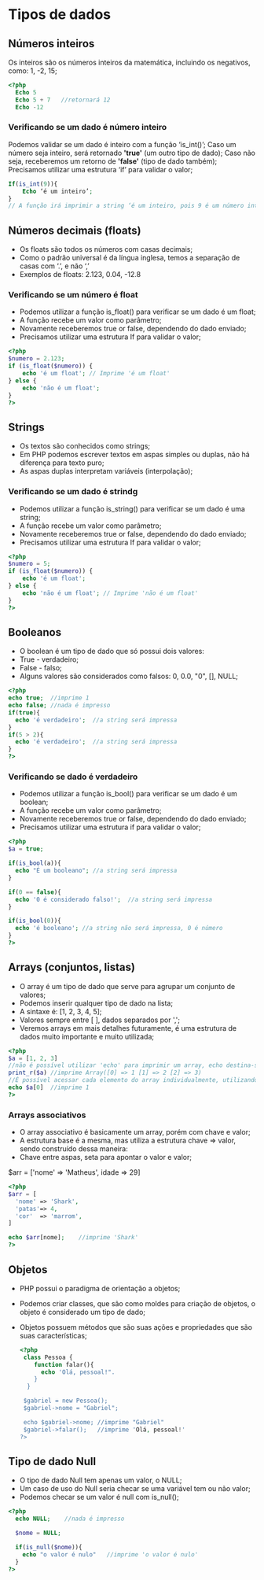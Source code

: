 # Tipos de dados

## Números inteiros
Os inteiros são os números inteiros da matemática, incluindo os negativos, como: 1, -2, 15;
```php
<?php
  Echo 5
  Echo 5 + 7   //retornará 12
  Echo -12
```

### Verificando se um dado é número inteiro
Podemos validar se um dado é inteiro com a função ‘is_int()’;
Caso um número seja inteiro, será retornado <strong>'true'</strong> (um outro tipo de dado);
Caso não seja, receberemos um retorno de <strong>'false'</strong> (tipo de dado também);
Precisamos utilizar uma estrutura ‘if’ para validar o valor;
```php
If(is_int(9)){
	Echo ‘é um inteiro’;
}
// A função irá imprimir a string ‘é um inteiro, pois 9 é um número inteiro
```

## Números decimais (floats)
- Os floats são todos os números com casas decimais;
- Como o padrão universal é da língua inglesa, temos a separação de casas com ‘.’, e não ‘,’
- Exemplos de floats: 2.123, 0.04, -12.8

### Verificando se um número é float
- Podemos utilizar a função is_float() para verificar se um dado é um float;
- A função recebe um valor como parâmetro;
- Novamente receberemos true or false, dependendo do dado enviado;
- Precisamos utilizar uma estrutura If para validar o valor;

```php
<?php
$numero = 2.123;
if (is_float($numero)) {
    echo 'é um float'; // Imprime 'é um float'
} else {
    echo 'não é um float';
}
?>
```

## Strings
- Os textos são conhecidos como strings;
- Em PHP podemos escrever textos em aspas simples ou duplas, não há diferença para texto puro;
- As aspas duplas interpretam variáveis (interpolação);
### Verificando se um dado é strindg

- Podemos utilizar a função is_string() para verificar se um dado é uma string;
- A função recebe um valor como parâmetro;
- Novamente receberemos true or false, dependendo do dado enviado;
- Precisamos utilizar uma estrutura If para validar o valor;

```php
<?php
$numero = 5;
if (is_float($numero)) {
    echo 'é um float';
} else {
    echo 'não é um float'; // Imprime 'não é um float'
}
?>
```

## Booleanos
- O boolean é um tipo de dado que só possui dois valores:
- True - verdadeiro;
- False - falso;
- Alguns valores são considerados como falsos: 0, 0.0, "0", [], NULL;

```php
<?php
echo true;	//imprime 1
echo false;	//nada é impresso
if(true){
  echo 'é verdadeiro';	//a string será impressa
}
if(5 > 2){
  echo 'é verdadeiro';	//a string será impressa
}
?>
```

### Verificando se dado é verdadeiro
- Podemos utilizar a função is_bool() para verificar se um dado é um boolean;
- A função recebe um valor como parâmetro;
- Novamente receberemos true or false, dependendo do dado enviado;
- Precisamos utilizar uma estrutura if para validar o valor;

```php
<?php
$a = true;

if(is_bool(a)){
  echo "É um booleano";	//a string será impressa
}

if(0 == false){
  echo '0 é considerado falso!';  //a string será impressa
}

if(is_bool(0)){
  echo 'é booleano'; //a string não será impressa, 0 é número
}
?>
```

## Arrays (conjuntos, listas)
- O array é um tipo de dado que serve para agrupar um conjunto de valores;
- Podemos inserir qualquer tipo de dado na lista;
- A sintaxe é: [1, 2, 3, 4, 5];
- Valores sempre entre [ ], dados separados por ',';
- Veremos arrays em mais detalhes futuramente, é uma estrutura de dados muito importante e muito utilizada;

```php
<?php
$a = [1, 2, 3]
//não é possível utilizar 'echo' para imprimir um array, echo destina-se a impressão apenas de strings. É necessário, portanto, converter o array para string, isso pode ser feito com a função <strong>print_r()</strong>
print_r($a)	//imprime Array([0] => 1 [1] => 2 [2] => 3)
//É possível acessar cada elemento do array individualmente, utilizando seu índice. Arrays sempre começam com índice 0.
echo $a[0]	//imprime 1
?>
```

### Arrays associativos
- O array associativo é basicamente um array, porém com chave e valor;
- A estrutura base é a mesma, mas utiliza a estrutura chave => valor, sendo construído dessa maneira:
- Chave entre aspas, seta para apontar o valor e valor;
  
$arr = ['nome' => 'Matheus', idade => 29]

```php
<?php
$arr = [
  'nome' => 'Shark',
  'patas'=> 4,
  'cor'  => 'marrom',
]

echo $arr[nome];	//imprime 'Shark'
?>
```

## Objetos
- PHP possui o paradigma de orientação a objetos;
- Podemos criar classes, que são como moldes para criação de objetos, o objeto é considerado um tipo de dado;
- Objetos possuem métodos que são suas ações e propriedades que são suas características;

  ```php
  <?php
   class Pessoa {
      function falar(){
        echo 'Olá, pessoal!".
      }
    }

   $gabriel = new Pessoa();
   $gabriel->nome = "Gabriel";

   echo $gabriel->nome;	//imprime "Gabriel"
   $gabriel->falar();	//imprime 'Olá, pessoal!'
  ?>
  ```

## Tipo de dado Null
-   O tipo de dado Null tem apenas um valor, o NULL;
-   Um caso de uso do Null seria checar se uma variável tem ou não valor;
-   Podemos checar se um valor é null com is_null();

```php
<?php
  echo NULL;	//nada é impresso

  $nome = NULL;

  if(is_null($nome)){
    echo "o valor é nulo"	//imprime 'o valor é nulo'
  }
?>
```

